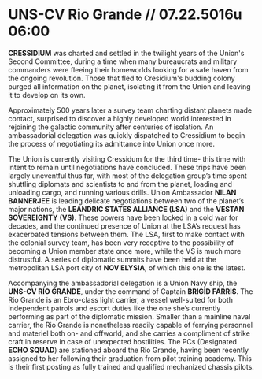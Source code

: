 # UNS-CV Rio Grande // 07.22.5016u 06:00

**CRESSIDIUM** was charted and settled in the twilight years of the Union's Second Committee, during a time when many bureaucrats and military commanders were fleeing their homeworlds looking for a safe haven from the ongoing revolution. Those that fled to Cresidium's budding colony purged all information on the planet, isolating it from the Union and leaving it to develop on its own. 

Approximately 500 years later a survey team charting distant planets made contact, surprised to discover a highly developed world interested in rejoining the galactic community after centuries of isolation. An ambassadorial delegation was quickly dispatched to Cressidium to begin the process of negotiating its admittance into Union once more. 

The Union is currently visiting Cressidum for the third time- this time with intent to remain until negotiations have concluded. These trips have been largely uneventful thus far, with most of the delegation group’s time spent shuttling diplomats and scientists to and from the planet, loading and unloading cargo, and running various drills. Union Ambassador **NILAN BANNERJEE** is leading delicate negotiations between two of the planet’s major nations, the **LEANDRIC STATES ALLIANCE (LSA)** and the **VESTAN SOVEREIGNTY (VS)**. These powers have been locked in a cold war for decades, and the continued presence of Union at the LSA’s request has exacerbated tensions between them. The LSA, first to make contact with the colonial survey team, has been very receptive to the possibility of becoming a Union member state once more, while the VS is much more distrustful. A series of diplomatic summits have been held at the metropolitan LSA port city of **NOV ELYSIA**, of which this one is the latest.

Accompanying the ambassadorial delegation is a Union Navy ship, the **UNS-CV RIO GRANDE**, under the command of Captain **BRIGID FARRIS**. The Rio Grande is an Ebro-class light carrier, a vessel well-suited for both independent patrols and escort duties like the one she’s currently performing as part of the diplomatic mission. Smaller than a mainline naval carrier, the Rio Grande is nonetheless readily capable of ferrying personnel and materiel both on- and offworld, and she carries a compliment of strike craft in reserve in case of unexpected hostilities. The PCs (Designated **ECHO SQUAD**) are stationed aboard the Rio Grande, having been recently assigned to her following their graduation from pilot training academy. This is their first posting as fully trained and qualified mechanized chassis pilots.